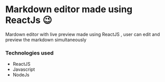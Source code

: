 # Markdown editor made using ReactJs :wink:
Mardown editor with live preview made using ReactJS , user can edit and preview the markdown simultaneously 


### Technologies used 
- ReactJS
- Javascript
- NodeJs

